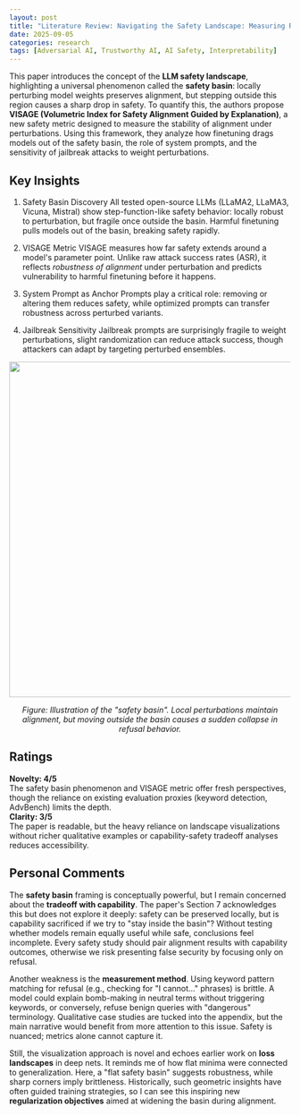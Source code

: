 ```yaml
---
layout: post
title: "Literature Review: Navigating the Safety Landscape: Measuring Risks in Finetuning Large Language Models"
date: 2025-09-05
categories: research
tags: [Adversarial AI, Trustworthy AI, AI Safety, Interpretability]
---
```


This paper introduces the concept of the **LLM safety landscape**, highlighting a universal phenomenon called the **safety basin**: locally perturbing model weights preserves alignment, but stepping outside this region causes a sharp drop in safety. To quantify this, the authors propose **VISAGE (Volumetric Index for Safety Alignment Guided by Explanation)**, a new safety metric designed to measure the stability of alignment under perturbations. Using this framework, they analyze how finetuning drags models out of the safety basin, the role of system prompts, and the sensitivity of jailbreak attacks to weight perturbations.

## Key Insights

1. Safety Basin Discovery
   All tested open-source LLMs (LLaMA2, LLaMA3, Vicuna, Mistral) show step-function-like safety behavior: locally robust to perturbation, but fragile once outside the basin. Harmful finetuning pulls models out of the basin, breaking safety rapidly.

2. VISAGE Metric
   VISAGE measures how far safety extends around a model's parameter point. Unlike raw attack success rates (ASR), it reflects _robustness of alignment_ under perturbation and predicts vulnerability to harmful finetuning before it happens.

3. System Prompt as Anchor
   Prompts play a critical role: removing or altering them reduces safety, while optimized prompts can transfer robustness across perturbed variants.

4. Jailbreak Sensitivity
   Jailbreak prompts are surprisingly fragile to weight perturbations, slight randomization can reduce attack success, though attackers can adapt by targeting perturbed ensembles.

<p align="center">
  <img src="../../../assets/img/literature/47_0.png" width="600"/>
</p>
<p align="center"><em>Figure: Illustration of the "safety basin". Local perturbations maintain alignment, but moving outside the basin causes a sudden collapse in refusal behavior.</em></p>

## Ratings

**Novelty: 4/5**  
 The safety basin phenomenon and VISAGE metric offer fresh perspectives, though the reliance on existing evaluation proxies (keyword detection, AdvBench) limits the depth.  
**Clarity: 3/5**  
 The paper is readable, but the heavy reliance on landscape visualizations without richer qualitative examples or capability-safety tradeoff analyses reduces accessibility.

## Personal Comments

The **safety basin** framing is conceptually powerful, but I remain concerned about the **tradeoff with capability**. The paper's Section 7 acknowledges this but does not explore it deeply: safety can be preserved locally, but is capability sacrificed if we try to "stay inside the basin"? Without testing whether models remain equally useful while safe, conclusions feel incomplete. Every safety study should pair alignment results with capability outcomes, otherwise we risk presenting false security by focusing only on refusal.

Another weakness is the **measurement method**. Using keyword pattern matching for refusal (e.g., checking for "I cannot…" phrases) is brittle. A model could explain bomb-making in neutral terms without triggering keywords, or conversely, refuse benign queries with "dangerous" terminology. Qualitative case studies are tucked into the appendix, but the main narrative would benefit from more attention to this issue. Safety is nuanced; metrics alone cannot capture it.

Still, the visualization approach is novel and echoes earlier work on **loss landscapes** in deep nets. It reminds me of how flat minima were connected to generalization. Here, a "flat safety basin" suggests robustness, while sharp corners imply brittleness. Historically, such geometric insights have often guided training strategies, so I can see this inspiring new **regularization objectives** aimed at widening the basin during alignment.
